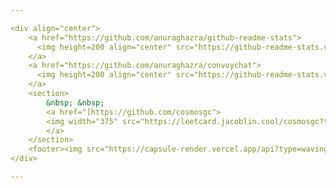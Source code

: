 ```yaml
---

<div align="center">
	<a href="https://github.com/anuraghazra/github-readme-stats">
	  <img height=200 align="center" src="https://github-readme-stats.vercel.app/api?username=cosmosgc&show_icons=true&theme=radical" />
	</a>
	<a href="https://github.com/anuraghazra/convoychat">
	  <img height=200 align="center" src="https://github-readme-stats.vercel.app/api/top-langs?username=cosmosgc&layout=compact&langs_count=8&card_width=320&theme=radical" />
	</a>
	<section>
		&nbsp; &nbsp;
		<a href="[https://github.com/cosmosgc">
		<img width="375" src="https://leetcard.jacoblin.cool/cosmosgc?theme=dark&font=Passero%20One&ext=activity">
		</a>
	</section>
	<footer><img src="https://capsule-render.vercel.app/api?type=waving&color=gradient&height=110&section=footer&animation=twinkling" /></footer>
</div>

---
```

